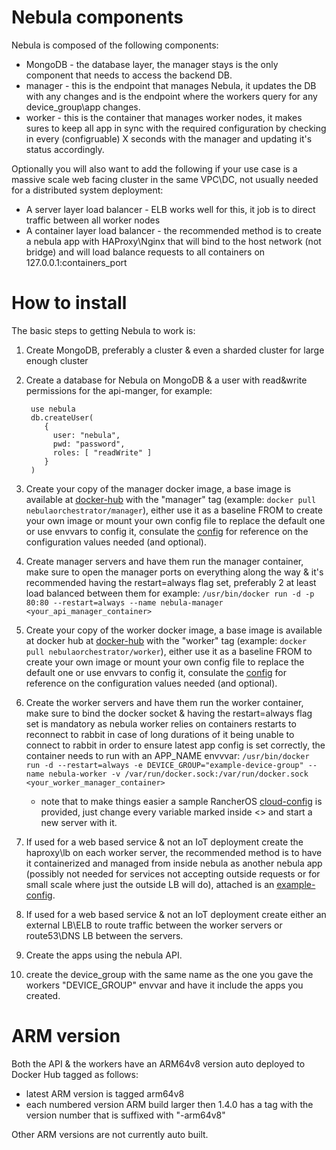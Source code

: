 # Nebula components

Nebula is composed of the following components:

* MongoDB - the database layer, the manager stays is the only component that needs to access the backend DB.
* manager - this is the endpoint that manages Nebula, it updates the DB with any changes and is the endpoint where the workers query for any device_group\app changes.
* worker - this is the container that manages worker nodes, it makes sures to keep all app in sync with the required configuration by checking in every (configruable) X seconds with the manager and updating it's status accordingly.

Optionally you will also want to add the following if your use case is a massive scale web facing cluster in the same VPC\DC, not usually needed for a distributed system deployment:

* A server layer load balancer - ELB works well for this, it job is to direct traffic between all worker nodes
* A container layer load balancer - the recommended method is to create a nebula app with HAProxy\Nginx that will bind to the host network (not bridge) and will load balance requests to all containers on 127.0.0.1:containers_port

# How to install

The basic steps to getting Nebula to work is:

1. Create MongoDB, preferably a cluster & even a sharded cluster for large enough cluster
2. Create a database for Nebula on MongoDB & a user with read&write permissions for the api-manger, for example:

        use nebula
        db.createUser(
           {
             user: "nebula",
             pwd: "password",
             roles: [ "readWrite" ]
           }
        )
        
3. Create your copy of the manager docker image, a base image is available at [docker-hub](https://hub.docker.com/r/nebulaorchestrator/manager/) with the "manager" tag (example: `docker pull nebulaorchestrator/manager`), either use it as a baseline FROM to create your own image or mount your own config file to replace the default one or use envvars to config it, consulate the [config](config.md) for reference on the configuration values needed (and optional).
4. Create manager servers and have them run the manager container, make sure to open the manager ports on everything along the way & it's recommended having the restart=always flag set, preferably 2 at least load balanced between them for example:
 `/usr/bin/docker run -d -p 80:80 --restart=always --name nebula-manager <your_api_manager_container>`
5. Create your copy of the worker docker image, a base image is available at docker hub at [docker-hub](https://hub.docker.com/r/nebulaorchestrator/worker/) with the "worker" tag (example: `docker pull nebulaorchestrator/worker`), either use it as a baseline FROM to create your own image or mount your own config file to replace the default one or use envvars to config it, consulate the [config](config.md) for reference on the configuration values needed (and optional).
6. Create the worker servers and have them run the worker container, make sure to bind the docker socket & having the restart=always flag set is mandatory as nebula worker relies on containers restarts to reconnect to rabbit in case of long durations of it being unable to connect to rabbit in order to ensure latest app config is set correctly, the container needs to run with an APP_NAME envvvar:
 `/usr/bin/docker run -d --restart=always -e DEVICE_GROUP="example-device-group" --name nebula-worker -v /var/run/docker.sock:/var/run/docker.sock <your_worker_manager_container>`
    * note that to make things easier a sample RancherOS [cloud-config](https://github.com/nebula-orchestrator/docs/blob/master/examples/rancheros/cloud-config) is provided, just change every variable marked inside <> and start a new server with it.
7. If used for a web based service & not an IoT deployment create the haproxy\lb on each worker server, the recommended method is to have it containerized and managed from inside nebula as another nebula app (possibly not needed for services not accepting outside requests or for small scale where just the outside LB will do), attached is an [example-config](https://github.com/nebula-orchestrator/nebula/blob/master/docs/haproxy.cfg).
8. If used for a web based service & not an IoT deployment create either an external LB\ELB to route traffic between the worker servers or route53\DNS LB between the servers.
9. Create the apps using the nebula API.
10. create the device_group with the same name as the one you gave the workers "DEVICE_GROUP" envvar and have it include the apps you created.


# ARM version

Both the API & the workers have an ARM64v8 version auto deployed to Docker Hub tagged as follows:

 * latest ARM version is tagged arm64v8
 * each numbered version ARM build larger then 1.4.0 has a tag with the version number that is suffixed with "-arm64v8"
 
Other ARM versions are not currently auto built.